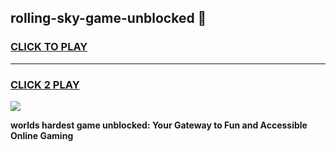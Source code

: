 
## rolling-sky-game-unblocked 👋
<h3>
<a href="https://premium.freeplayer.one?title=rolling-sky-game-unblocked&ref=14F">CLICK TO PLAY</a></h3>
<hr>

<h3>
<a href="https://premium.freeplayer.one?title=rolling-sky-game-unblocked&ref=14F">CLICK 2 PLAY</a>
  
</h3>

<a href="https://premium.freeplayer.one?title=rolling-sky-game-unblocked&ref=12F/"><img src="https://clearcache.store/games.png"></a>


**worlds hardest game unblocked: Your Gateway to Fun and Accessible Online Gaming**
